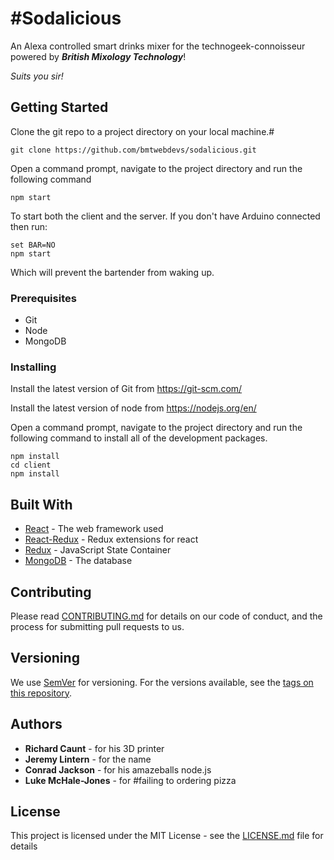 # #Sodalicious

An Alexa controlled smart drinks mixer for the technogeek-connoisseur powered by ***British Mixology Technology***! 

*Suits you sir!*

## Getting Started

Clone the git repo to a project directory on your local machine.#

```
git clone https://github.com/bmtwebdevs/sodalicious.git
```

Open a command prompt, navigate to the project directory and run the following command

```
npm start
```

To start both the client and the server.  If you don't have Arduino connected then run:

```
set BAR=NO
npm start
```

Which will prevent the bartender from waking up.

### Prerequisites

* Git
* Node
* MongoDB

### Installing

Install the latest version of Git from https://git-scm.com/

Install the latest version of node from https://nodejs.org/en/

Open a command prompt, navigate to the project directory and run the following command to install all of the development packages.

```
npm install
cd client
npm install
```

## Built With

* [React](https://facebook.github.io/react/) - The web framework used
* [React-Redux](https://github.com/reactjs/react-redux) - Redux extensions for react 
* [Redux](http://redux.js.org/) - JavaScript State Container
* [MongoDB](https://www.mongodb.com/) - The database

## Contributing

Please read [CONTRIBUTING.md](https://gist.github.com/PurpleBooth/b24679402957c63ec426) for details on our code of conduct, and the process for submitting pull requests to us.

## Versioning

We use [SemVer](http://semver.org/) for versioning. For the versions available, see the [tags on this repository](https://github.com/your/project/tags). 

## Authors

* **Richard Caunt** - for his 3D printer
* **Jeremy Lintern** - for the name
* **Conrad Jackson** - for his amazeballs node.js
* **Luke McHale-Jones** - for #failing to ordering pizza

## License

This project is licensed under the MIT License - see the [LICENSE.md](LICENSE.md) file for details
